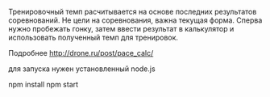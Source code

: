 Тренировочный темп расчитывается на основе последних результатов соревнований. Не цели на соревнования, важна текущая форма. Сперва нужно пробежать гонку, затем ввести результат в калькулятор и использовать полученный темп для тренировок.

 Подробнее http://drone.ru/post/pace_calc/

для запуска нужен установленный node.js

  npm install
  npm start

